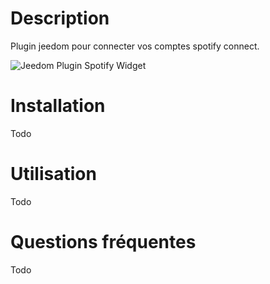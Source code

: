 Description 
===

Plugin jeedom pour connecter vos comptes spotify connect.

![Jeedom Plugin Spotify Widget](https://barre35.github.io/jeedom-plugin-spotify/assets/widget.png "Jeedom Plugin Spotify Widget")

Installation
===

Todo

Utilisation
===

Todo

Questions fréquentes
===

Todo

